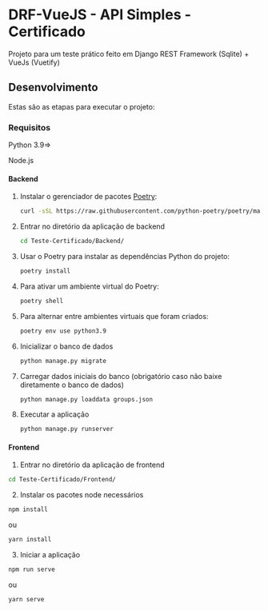 # DRF-VueJS - API Simples - Certificado

Projeto para um teste prático feito em Django REST Framework (Sqlite) + VueJs (Vuetify)

## Desenvolvimento

Estas são as etapas para executar o projeto:

### Requisitos

Python 3.9=>

Node.js

#### Backend

1. Instalar o gerenciador de pacotes [Poetry](https://python-poetry.org/docs/):
   ```sh
   curl -sSL https://raw.githubusercontent.com/python-poetry/poetry/master/get-poetry.py | python -
   ```
2. Entrar no diretório da aplicação de backend
   ```sh
   cd Teste-Certificado/Backend/
   ```
3. Usar o Poetry para instalar as dependências Python do projeto:
   ```sh
   poetry install
   ```
4. Para ativar um ambiente virtual do Poetry:
   ```sh
   poetry shell
   ```
5. Para alternar entre ambientes virtuais que foram criados:
   ```sh
   poetry env use python3.9
   ```
6. Inicializar o banco de dados
   ```sh
   python manage.py migrate
   ```
7. Carregar dados iniciais do banco (obrigatório caso não baixe diretamente o banco de dados)
   ```sh
   python manage.py loaddata groups.json
   ```
8. Executar a aplicação
   ```sh
   python manage.py runserver
   ```

#### Frontend

1. Entrar no diretório da aplicação de frontend
```sh
cd Teste-Certificado/Frontend/
```
2. Instalar os pacotes node necessários
```sh
npm install
```
ou
```sh
yarn install
```
3. Iniciar a aplicação
```sh
npm run serve
```
ou
```sh
yarn serve
```
